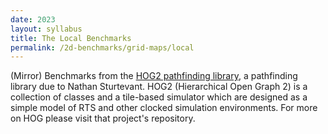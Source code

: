```yaml
---
date: 2023
layout: syllabus
title: The Local Benchmarks
permalink: /2d-benchmarks/grid-maps/local
---
```


(Mirror) Benchmarks from the [HOG2 pathfinding library](https://github.com/nathansttt/hog2), a pathfinding library due to Nathan Sturtevant. HOG2 (Hierarchical Open Graph 2) is a collection of classes and a tile-based simulator which are designed as a simple model of RTS and other clocked simulation environments. For more on HOG please visit that project's repository.